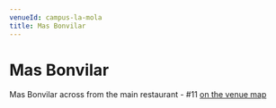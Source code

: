 ```yaml
---
venueId: campus-la-mola
title: Mas Bonvilar
---
```


# Mas Bonvilar

Mas Bonvilar across from the main restaurant - #11 [on the venue map](https://www.chateauform.com/wp-content/uploads/2017/10/plan_masse_la_mola_GB-2.pdf)
